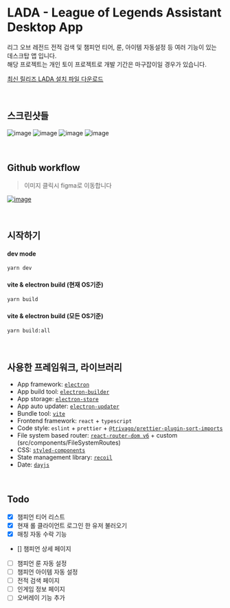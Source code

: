 # LADA - League of Legends Assistant Desktop App

리그 오브 레전드 전적 검색 및 챔피언 티어, 룬, 아이템 자동설정 등 여러 기능이 있는 데스크탑 앱 입니다.<br />
해당 프로젝트는 개인 토이 프로젝트로 개발 기간은 마구잡이일 경우가 있습니다.<br />

[최신 릴리즈 LADA 설치 파일 다운로드](https://github.com/2skydev/LADA/releases/download/v0.0.4/LADA-Setup-0.0.4.exe)

<br />

## 스크린샷들

![image](https://github.com/2skydev/LADA/assets/43225384/3ae69fbd-8b58-4fb7-93c1-2de1c9d7ce49)
![image](https://github.com/2skydev/LADA/assets/43225384/4f5f6820-66d5-4c06-b18a-e62ec69ef262)
![image](https://github.com/2skydev/LADA/assets/43225384/cb186443-6477-4942-933a-5b639cb8cc34)
![image](https://github.com/2skydev/LADA/assets/43225384/409d8370-9eaf-43a8-ae3b-3c43fce6e814)

<br />

## Github workflow

> 이미지 클릭시 figma로 이동합니다

[![image](https://user-images.githubusercontent.com/43225384/226127143-bdfe4f6a-dd3a-4cf5-a9ea-f9ced9698d68.png)](https://www.figma.com/file/qJrFt4YVAZX5UdbeKLx6xA/LADA-flows?t=nikt7H1DQ6dTKM96-1)

<br />

## 시작하기

#### dev mode

```bash
yarn dev
```

#### vite & electron build (현재 OS기준)

```bash
yarn build
```

#### vite & electron build (모든 OS기준)

```bash
yarn build:all
```

<br />

## 사용한 프레임워크, 라이브러리

- App framework: [`electron`](https://www.electronjs.org/)
- App build tool: [`electron-builder`](https://www.electron.build/)
- App storage: [`electron-store`](https://github.com/sindresorhus/electron-store)
- App auto updater: [`electron-updater`](https://www.electron.build/auto-update)
- Bundle tool: [`vite`](https://vitejs.dev/)
- Frontend framework: `react` + `typescript`
- Code style: `eslint` + `prettier` + [`@trivago/prettier-plugin-sort-imports`](https://github.com/trivago/prettier-plugin-sort-imports)
- File system based router: [`react-router-dom v6`](https://reactrouter.com/docs/en/v6) + custom (src/components/FileSystemRoutes)
- CSS: [`styled-components`](https://styled-components.com/)
- State management library: [`recoil`](https://hookstate.js.org/)
- Date: [`dayjs`](https://day.js.org/)

<br />

## Todo

- [x] 챔피언 티어 리스트
- [x] 현재 롤 클라이언트 로그인 한 유저 불러오기
- [x] 매칭 자동 수락 기능
- [] 챔피언 상세 페이지
- [ ] 챔피언 룬 자동 설정
- [ ] 챔피언 아이템 자동 설정
- [ ] 전적 검색 페이지
- [ ] 인게임 정보 페이지
- [ ] 오버레이 기능 추가
